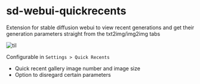 # sd-webui-quickrecents
Extension for stable diffusion webui to view recent generations and get their generation parameters straight from the txt2img/img2img tabs

![til](https://raw.githubusercontent.com/MINENEMA/sd-webui-quickrecents/main/example.gif)

Configurable in `Settings > Quick Recents`  
- Quick recent gallery image number and image size 
- Option to disregard certain parameters
